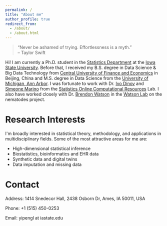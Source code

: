 ```yaml
---
permalink: /
title: "About me"
author_profile: true
redirect_from: 
  - /about/
  - /about.html
---
```


> “Never be ashamed of trying. Effortlessness is a myth.”  
> – Taylor Swift


Hi! I am currently a Ph.D. student in the [Statistics Department](https://www.stat.iastate.edu/) at the [Iowa State University](https://www.iastate.edu/). Before that, I received my B.S. degree in Data Science & Big Data Technology from [Central University of Finance and Economics](https://en.cufe.edu.cn/) in Beijing, China and M.S. degree in Data Science from the [University of Michigan, Ann Arbor](https://umich.edu/). I was fortunate to work with Dr. [Ivo Dinov](https://nursing.umich.edu/faculty-staff/faculty/ivo-d-dinov) and [Simeone Marino](https://medschool.umich.edu/profile/2984/simeone-marino) from the [Statistics Online Computational Resources](https://socr.umich.edu/) Lab. I also have worked closely with Dr. [Brendon Watson](https://medicine.umich.edu/dept/psychiatry/brendon-o-watson-md-phd) in the [Watson Lab](https://sites.google.com/view/watsonlab/) on the nematodes project.

Research Interests
======
I'm broadly interested in statistical theory, methodology, and applications in multidisciplinary fields. Some of the most attractive areas for me are:

- High-dimensional statistical inference
- Biostatistics, bioinformatics and EHR data
- Synthetic data and digital twins
- Data imputation and missing data

Contact
======
Address: 1414 Snedecor Hall, 2438 Osborn Dr, Ames, IA 50011, USA

Phone: +1 (515) 450-0253

Email: yipengl at iastate.edu
